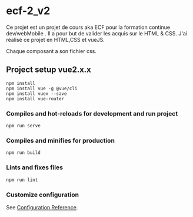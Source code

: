 # ecf-2_v2
Ce projet est un projet de cours aka ECF pour la formation continue dev/webMobile .
Il a pour but de valider les acquis sur le HTML & CSS.
J'ai réalisé ce projet en HTML,CSS et vueJS.

Chaque composant a son fichier css.
## Project setup vue2.x.x  
```
npm install
npm install vue -g @vue/cli
npm install vuex --save
npm install vue-router
```

### Compiles and hot-reloads for development and run project
```
npm run serve
```

### Compiles and minifies for production
```
npm run build
```

### Lints and fixes files
```
npm run lint
```

### Customize configuration
See [Configuration Reference](https://cli.vuejs.org/config/).
